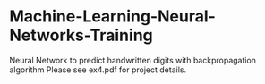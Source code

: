 # Machine-Learning-Neural-Networks-Training
Neural Network to predict handwritten digits with backpropagation algorithm
Please see ex4.pdf for project details.
